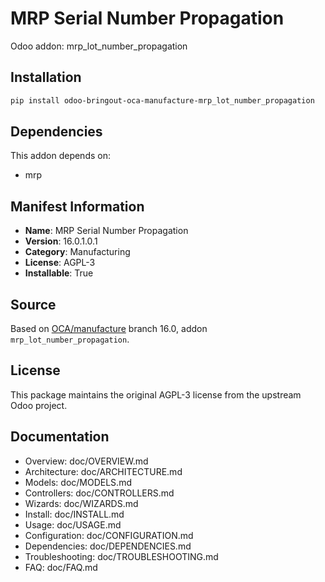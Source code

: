 # MRP Serial Number Propagation

Odoo addon: mrp_lot_number_propagation

## Installation

```bash
pip install odoo-bringout-oca-manufacture-mrp_lot_number_propagation
```

## Dependencies

This addon depends on:
- mrp

## Manifest Information

- **Name**: MRP Serial Number Propagation
- **Version**: 16.0.1.0.1
- **Category**: Manufacturing
- **License**: AGPL-3
- **Installable**: True

## Source

Based on [OCA/manufacture](https://github.com/OCA/manufacture) branch 16.0, addon `mrp_lot_number_propagation`.

## License

This package maintains the original AGPL-3 license from the upstream Odoo project.

## Documentation

- Overview: doc/OVERVIEW.md
- Architecture: doc/ARCHITECTURE.md
- Models: doc/MODELS.md
- Controllers: doc/CONTROLLERS.md
- Wizards: doc/WIZARDS.md
- Install: doc/INSTALL.md
- Usage: doc/USAGE.md
- Configuration: doc/CONFIGURATION.md
- Dependencies: doc/DEPENDENCIES.md
- Troubleshooting: doc/TROUBLESHOOTING.md
- FAQ: doc/FAQ.md
